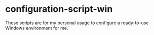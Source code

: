 # configuration-script-win
These scripts are for my personal usage to configure a ready-to-use Windows environment for me.
